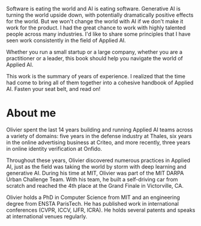 Software is eating the world and AI is eating software. Generative AI is turning the world upside down, with potentially dramatically positive effects for the world. But we won't change the world with AI if we don't make it work for the product. I had the great chance to work with highly talented people across many industries. I'd like to share some principles that I have seen work consistently in the field of Applied AI. 

Whether you run a small startup or a large company, whether you are a practitioner or a leader, this book should help you navigate the world of Applied AI. 

 

This work is the summary of years of experience. I realized that the time had come to bring all of them together into a cohesive handbook of Applied AI. Fasten your seat belt, and read on! 

# About me

Olivier spent the last 14 years building and running Applied AI teams across a variety of domains: five years in the defense industry at Thales, six years in the online advertising business at Criteo, and more recently, three years in online identity verification at Onfido. 

 

Throughout these years, Olivier discovered numerous practices in Applied AI, just as the field was taking the world by storm with deep learning and generative AI. During his time at MIT, Olivier was part of the MIT DARPA Urban Challenge Team. With his team, he built a self-driving car from scratch and reached the 4th place at the Grand Finale in Victorville, CA. 

 

Olivier holds a PhD in Computer Science from MIT and an engineering degree from ENSTA ParisTech. He has published work in international conferences (CVPR, ICCV, IJFR, ICRA). He holds several patents and speaks at international venues regularly.  